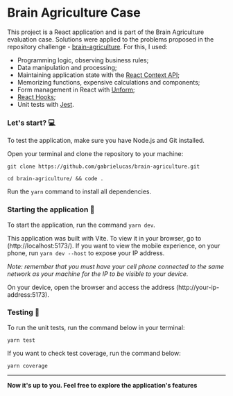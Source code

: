 # Brain Agriculture Case

This project is a React application and is part of the Brain Agriculture evaluation case.
Solutions were applied to the problems proposed in the repository challenge - [brain-agriculture](https://github.com/brain-ag/trabalhe-conosco). For this, I used:

- Programming logic, observing business rules;
- Data manipulation and processing;
- Maintaining application state with the [React Context API](https://react.dev/reference/react/useContext);
- Memorizing functions, expensive calculations and components;
- Form management in React with [Unform](https://unform-rocketseat.vercel.app/);
- [React Hooks](https://react.dev/reference/react/hooks);
- Unit tests with [Jest](https://jestjs.io/).

### Let's start? :computer:

To test the application, make sure you have Node.js and Git installed.

Open your terminal and clone the repository to your machine:
``` 
git clone https://github.com/gabrielucas/brain-agriculture.git
```
```
cd brain-agriculture/ && code .
```
Run the `yarn` command to install all dependencies.

### Starting the application :rocket:

To start the application, run the command `yarn dev`.

This application was built with Vite. To view it in your browser, go to (http://localhost:5173/). If you want to view the mobile experience, on your phone, run `yarn dev --host` to expose your IP address.

 *Note: remember that you must have your cell phone connected to the same network as your machine for the IP to be visible to your device.*

 On your device, open the browser and access the address (http://your-ip-address:5173).

 ### Testing :test_tube:
 
To run the unit tests, run the command below in your terminal:
```
yarn test
```

If you want to check test coverage, run the command below:
```
yarn coverage
```

---

 **Now it's up to you. Feel free to explore the application's features**
